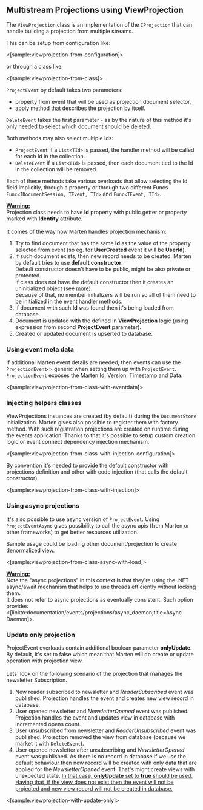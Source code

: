 <!--Title: Custom Projections-->

## Multistream Projections using ViewProjection 
 
The `ViewProjection` class is an implementation of the `IProjection` that can handle building a projection from multiple streams. 
 
This can be setup from configuration like: 
 
<[sample:viewprojection-from-configuration]> 
 
or through a class like: 
 
<[sample:viewprojection-from-class]> 
 

`ProjectEvent` by default takes two parameters: 
* property from event that will be used as projection document selector,
* apply method that describes the projection by itself.

`DeleteEvent` takes the first parameter - as by the nature of this method it's only needed to select which document should be deleted.

Both methods may also select multiple Ids:
* `ProjectEvent` if a `List<TId>` is passed, the handler method will be called for each Id in the collection. 
* `DeleteEvent` if a `List<TId>` is passed, then each document tied to the Id in the collection will be removed. 

Each of these methods take various overloads that allow selecting the Id field implicitly, through a property or through two different Funcs `Func<IDocumentSession, TEvent, TId>` and `Func<TEvent, TId>`. 

<div class="alert alert-warning">
<b><u>Warning:</u></b>
<br />
Projection class needs to have <b>Id</b> property with public getter or property marked with <b>Identity</b> attribute.
<br /><br />
It comes of the way how Marten handles projection mechanism:
<br />
<ol>
<li>Try to find document that has the same <b>Id</b> as the value of the property selected from event (so eg. for <b>UserCreated</b> event it will be <b>UserId</b>).</li>
<li>
    If such document exists, then new record needs to be created. Marten by default tries to use <b>default constructor</b>. <br />
    Default constructor doesn't have to be public, might be also private or protected. <br />
    If class does not have the default constructor then it creates an uninitialized object (see <a href="https://docs.microsoft.com/en-us/dotnet/api/system.runtime.serialization.formatterservices.getuninitializedobject?view=netframework-4.8" target="_parent">more</a>).<br />
    Because of that, no member initializers will be run so all of them need to be initialized in the event handler methods.
</li>
<li>If document with such <b>Id</b> was found then it's being loaded from database.</li>
<li>Document is updated with the defined in <b>ViewProjection</b> logic (using expression from second <b>ProjectEvent</b> parameter).</li>
<li>Created or updated document is upserted to database.</li>
</div>

### Using event meta data 
 
If additional Marten event details are needed, then events can use the `ProjectionEvent<>` generic when setting them up with `ProjectEvent`. `ProjectionEvent` exposes the Marten Id, Version, Timestamp and Data.

<[sample:viewprojection-from-class-with-eventdata]>


### Injecting helpers classes

ViewProjections instances are created (by default) during the `DocumentStore` initialization. Marten gives also possible to register them with factory method. With such registration projections are created on runtime during the events application. Thanks to that it's possible to setup custom creation logic or event connect dependency injection mechanism.

<[sample:viewprojection-from-class-with-injection-configuration]> 

By convention it's needed to provide the default constructor with projections definition and other with code injection (that calls the default constructor).

<[sample:viewprojection-from-class-with-injection]> 


### Using async projections

It's also possible to use async version of `ProjectEvent`. Using `ProjectEventAsync` gives possibility to call the async apis (from Marten or other frameworks) to get better resources utilization. 

Sample usage could be loading other document/projection to create denormalized view.

<[sample:viewprojection-from-class-async-with-load]> 

<div class="alert alert-warning">
<b><u>Warning:</u></b>
<br />
Note the "async projections" in this context is that they're using the .NET async/await mechanism that helps to use threads efficiently without locking them. <br />
It does not refer to async projections as eventually consistent. Such option provides <[linkto:documentation/events/projections/async_daemon;title=Async Daemon]>.
</div>

### Update only projection

ProjectEvent overloads contain additional boolean parameter <b>onlyUpdate</b>. By default, it's set to false which mean that Marten will do create or update operation with projection view.
<br /><br />
Lets' look on the following scenario of the projection that manages the newsletter Subscription.<br />
1. New reader subscribed to newsletter and <i>ReaderSubscribed</i> event was published. Projection handles the event and creates new view record in database. <br />
2. User opened newsletter and <i>NewsletterOpened</i> event was published. Projection handles the event and updates view in database with incremented opens count. <br />
3. User unsubscribed from newsletter and <i>ReaderUnsubscribed</i> event was published. Projection removed the view from database (because we market it with `DeleteEvent`). <br />
4. User opened newsletter after unsubscribing and <i>NewsletterOpened</i> event was published. As there is no record in database if we use the default behaviour then new record will be created with only data that are applied for the <i>NewsletterOpened</i> event. That's might create views with unexpected state. <u>In that case, <b>onlyUpdate</b> set to <b>true</b> should be used. Having that, if the view does not exist then the event will not be projected and new view record will not be created in database.</u> <br />

<[sample:viewprojection-with-update-only]> 

